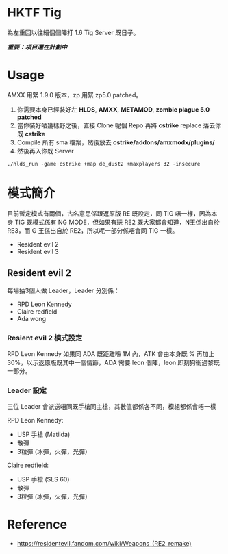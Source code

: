 # HKTF Tig

為左重回以往細個個陣打 1.6 Tig Server 既日子。

***重要：項目還在計劃中***

# Usage

AMXX 用緊 1.9.0 版本，zp 用緊 zp5.0 patched。

1. 你需要本身已經裝好左 **HLDS**, **AMXX**, **METAMOD**, **zombie plague 5.0 patched**
2. 當你裝好哂幾樣野之後，直接 Clone 呢個 Repo 再將 **cstrike** replace 落去你既 **cstrike**
3. Compile 所有 sma 檔案，然後放去 **cstrike/addons/amxmodx/plugins/**
3. 然後再入你既 Server

```shell
./hlds_run -game cstrike +map de_dust2 +maxplayers 32 -insecure
```

# 模式簡介

目前暫定模式有兩個，古名意思係跟返原版 RE 既設定，同 TIG 唔一樣，因為本身 TIG 既模式係有 NG MODE，但如果有玩 RE2 既大家都會知道，N王係出自於 RE3，而 G 王係出自於 RE2，所以呢一部分係唔會同 TIG 一樣。

- Resident evil 2
- Resident evil 3

## Resident evil 2

每場抽3個人做 Leader，Leader 分別係：

- RPD Leon Kennedy
- Claire redfield
- Ada wong

### Resient evil 2 模式設定

RPD Leon Kennedy 如果同 ADA 既距離喺 1M 內，ATK 會由本身既 % 再加上 30%，以示返原版既其中一個情節，ADA 需要 leon 個陣，leon 即刻狗衝過黎既一部分。

### Leader 設定

三位 Leader 會派送唔同既手槍同主槍，其數值都係各不同，模組都係會唔一樣

RPD Leon Kennedy:

- USP 手槍 (Matilda)
- 散彈
- 3粒彈 (冰彈，火彈，光彈）

Claire redfield:

- USP 手槍 (SLS 60)
- 散彈
- 3粒彈 (冰彈，火彈，光彈）


# Reference

- https://residentevil.fandom.com/wiki/Weapons_(RE2_remake)
